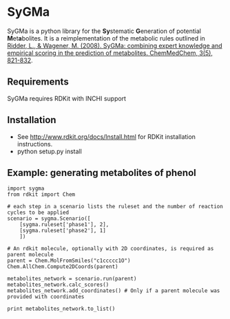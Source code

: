 # SyGMa
SyGMa is a python library for the  **Sy**stematic **G**eneration of potential **M**et**a**bolites. It is a reimplementation of the metabolic rules outlined in [Ridder, L., & Wagener, M. (2008). SyGMa: combining expert knowledge and empirical scoring in the prediction of metabolites. ChemMedChem, 3(5), 821-832](http://onlinelibrary.wiley.com/doi/10.1002/cmdc.200700312/full).

## Requirements
SyGMa requires RDKit with INCHI support

## Installation
* See http://www.rdkit.org/docs/Install.html for RDKit installation instructions.
* python setup.py install

## Example: generating metabolites of phenol
```
import sygma
from rdkit import Chem

# each step in a scenario lists the ruleset and the number of reaction cycles to be applied 
scenario = sygma.Scenario([
    [sygma.ruleset['phase1'], 2],
    [sygma.ruleset['phase2'], 1]
    ])

# An rdkit molecule, optionally with 2D coordinates, is required as parent molecule
parent = Chem.MolFromSmiles("c1ccccc1O")
Chem.AllChem.Compute2DCoords(parent)

metabolites_network = scenario.run(parent)
metabolites_network.calc_scores()
metabolites_network.add_coordinates() # Only if a parent molecule was provided with coordinates

print metabolites_network.to_list()
```



